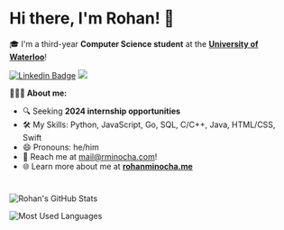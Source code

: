 # Hi there, I'm Rohan! 👋

🎓 I'm a third-year **Computer Science student** at the [**University of Waterloo**](https://cs.uwaterloo.ca/)!

[![Linkedin Badge](https://img.shields.io/badge/rohan%20minocha-0077B5?style=for-the-badge&logo=linkedin&logoColor=white)](https://www.linkedin.com/in/rohanminocha/)
![](https://komarev.com/ghpvc/?username=rohanxminocha)

**🧑🏻‍💻 About me:**
- 🔍 Seeking **2024 internship opportunities**
- 🛠 My Skills: Python, JavaScript, Go, SQL, C/C++, Java, HTML/CSS, Swift
- 😄 Pronouns: he/him
- 💬 Reach me at [mail@rminocha.com](mailto:mail@rminocha.com)!
- 🌐 Learn more about me at [**rohanminocha.me**](https://rohanminocha.me)

#
![Rohan's GitHub Stats](https://github-readme-stats.vercel.app/api?username=rohanxminocha&title_color=eba830&icon_color=bae67e&bg_color=171c28&text_color=f5f0e1&hide=issues&count_private=true&show_icons=true&custom_title=Rohan%27s%20GitHub%20Stats)

![Most Used Languages](https://github-readme-stats.vercel.app/api/top-langs/?username=rohanxminocha&layout=compact&langs_count=10&bg_color=171c28&text_color=f5f0e1&title_color=eba830)

<!--- rohanxminocha/rohanxminocha is a ✨ special ✨ repository because its `README.md` (this file) appears on your GitHub profile. You can click the Preview link to take a look at your changes. --->

